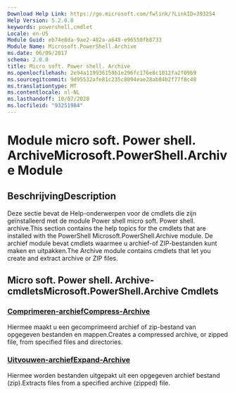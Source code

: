 ```yaml
---
Download Help Link: https://go.microsoft.com/fwlink/?LinkID=393254
Help Version: 5.2.0.0
keywords: powershell,cmdlet
Locale: en-US
Module Guid: eb74e8da-9ae2-482a-a648-e96550fb8733
Module Name: Microsoft.PowerShell.Archive
ms.date: 06/09/2017
schema: 2.0.0
title: Micro soft. Power shell. Archive
ms.openlocfilehash: 2e94a119936159b1e296fc176e8c1012fa2f09b9
ms.sourcegitcommit: 9d95532afe81c235c8094eae28ab84b2f77f8c48
ms.translationtype: MT
ms.contentlocale: nl-NL
ms.lasthandoff: 10/07/2020
ms.locfileid: "93251984"
---
```

# <span data-ttu-id="f5614-103">Module micro soft. Power shell. Archive</span><span class="sxs-lookup"><span data-stu-id="f5614-103">Microsoft.PowerShell.Archive Module</span></span>

## <span data-ttu-id="f5614-104">Beschrijving</span><span class="sxs-lookup"><span data-stu-id="f5614-104">Description</span></span>

<span data-ttu-id="f5614-105">Deze sectie bevat de Help-onderwerpen voor de cmdlets die zijn geïnstalleerd met de module Power shell micro soft. Power shell. archive.</span><span class="sxs-lookup"><span data-stu-id="f5614-105">This section contains the help topics for the cmdlets that are installed with the PowerShell Microsoft.PowerShell.Archive module.</span></span> <span data-ttu-id="f5614-106">De archief module bevat cmdlets waarmee u archief-of ZIP-bestanden kunt maken en uitpakken.</span><span class="sxs-lookup"><span data-stu-id="f5614-106">The Archive module contains cmdlets that let you create and extract archive or ZIP files.</span></span>

## <span data-ttu-id="f5614-107">Micro soft. Power shell. Archive-cmdlets</span><span class="sxs-lookup"><span data-stu-id="f5614-107">Microsoft.PowerShell.Archive Cmdlets</span></span>

### [<span data-ttu-id="f5614-108">Comprimeren-archief</span><span class="sxs-lookup"><span data-stu-id="f5614-108">Compress-Archive</span></span>](Compress-Archive.md)
<span data-ttu-id="f5614-109">Hiermee maakt u een gecomprimeerd archief of zip-bestand van opgegeven bestanden en mappen.</span><span class="sxs-lookup"><span data-stu-id="f5614-109">Creates a compressed archive, or zipped file, from specified files and directories.</span></span>

### [<span data-ttu-id="f5614-110">Uitvouwen-archief</span><span class="sxs-lookup"><span data-stu-id="f5614-110">Expand-Archive</span></span>](Expand-Archive.md)
<span data-ttu-id="f5614-111">Hiermee worden bestanden uitgepakt uit een opgegeven archief bestand (zip).</span><span class="sxs-lookup"><span data-stu-id="f5614-111">Extracts files from a specified archive (zipped) file.</span></span>
